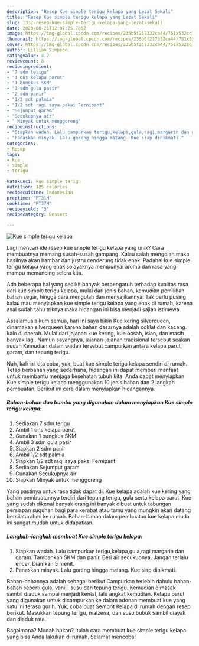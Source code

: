 ```yaml
---
description: "Resep Kue simple terigu kelapa yang Lezat Sekali"
title: "Resep Kue simple terigu kelapa yang Lezat Sekali"
slug: 1337-resep-kue-simple-terigu-kelapa-yang-lezat-sekali
date: 2020-06-21T12:07:25.705Z
image: https://img-global.cpcdn.com/recipes/235b5f217332ca44/751x532cq70/kue-simple-terigu-kelapa-foto-resep-utama.jpg
thumbnail: https://img-global.cpcdn.com/recipes/235b5f217332ca44/751x532cq70/kue-simple-terigu-kelapa-foto-resep-utama.jpg
cover: https://img-global.cpcdn.com/recipes/235b5f217332ca44/751x532cq70/kue-simple-terigu-kelapa-foto-resep-utama.jpg
author: Lillian Simpson
ratingvalue: 4.2
reviewcount: 8
recipeingredient:
- "7 sdm terigu"
- "1 ons kelapa parut"
- "1 bungkus SKM"
- "3 sdm gula pasir"
- "2 sdm panir"
- "1/2 sdt palmia"
- "1/2 sdt ragi saya pakai Fernipant"
- "Sejumput garam"
- "Secukupnya air"
- " Minyak untuk menggoreng"
recipeinstructions:
- "Siapkan wadah. Lalu campurkan terigu,kelapa,gula,ragi,margarin dan garam. Tambahkan SKM dan panir. Beri air secukupnya. Jangan terlalu encer. Diamkan 5 menit."
- "Panaskan minyak. Lalu goreng hingga matang. Kue siap dinikmati."
categories:
- Resep
tags:
- kue
- simple
- terigu

katakunci: kue simple terigu 
nutrition: 125 calories
recipecuisine: Indonesian
preptime: "PT31M"
cooktime: "PT37M"
recipeyield: "3"
recipecategory: Dessert

---
```



![Kue simple terigu kelapa](https://img-global.cpcdn.com/recipes/235b5f217332ca44/751x532cq70/kue-simple-terigu-kelapa-foto-resep-utama.jpg)

Lagi mencari ide resep kue simple terigu kelapa yang unik? Cara membuatnya memang susah-susah gampang. Kalau salah mengolah maka hasilnya akan hambar dan justru cenderung tidak enak. Padahal kue simple terigu kelapa yang enak selayaknya mempunyai aroma dan rasa yang mampu memancing selera kita.

Ada beberapa hal yang sedikit banyak berpengaruh terhadap kualitas rasa dari kue simple terigu kelapa, mulai dari jenis bahan, kemudian pemilihan bahan segar, hingga cara mengolah dan menyajikannya. Tak perlu pusing kalau mau menyiapkan kue simple terigu kelapa yang enak di rumah, karena asal sudah tahu triknya maka hidangan ini bisa menjadi sajian istimewa.

Assalamualaikum semua, hari ini saya bikin Kue kering silverqueen, dinamakan silverqueen karena bahan dasarnya adalah coklat dan kacang. kalo di daerah. Mulai dari jajanan kue kering, kue basah, isian, dan masih banyak lagi. Namun sayangnya, jajanan-jajanan tradisional tersebut seakan sudah Kemudian dalam wadah tersebut campurkan antara kelapa parut, garam, dan tepung terigu.


Nah, kali ini kita coba, yuk, buat kue simple terigu kelapa sendiri di rumah. Tetap berbahan yang sederhana, hidangan ini dapat memberi manfaat untuk membantu menjaga kesehatan tubuh kita. Anda dapat menyiapkan Kue simple terigu kelapa menggunakan 10 jenis bahan dan 2 langkah pembuatan. Berikut ini cara dalam menyiapkan hidangannya.

<!--inarticleads1-->

##### Bahan-bahan dan bumbu yang digunakan dalam menyiapkan Kue simple terigu kelapa:

1. Sediakan 7 sdm terigu
1. Ambil 1 ons kelapa parut
1. Gunakan 1 bungkus SKM
1. Ambil 3 sdm gula pasir
1. Siapkan 2 sdm panir
1. Ambil 1/2 sdt palmia
1. Siapkan 1/2 sdt ragi saya pakai Fernipant
1. Sediakan Sejumput garam
1. Gunakan Secukupnya air
1. Siapkan  Minyak untuk menggoreng


Yang pastinya untuk rasa tidak dapat di. Kue kelapa adalah kue kering yang bahan pembuatannya terdiri dari tepung terigu, gula serta kelapa parut. Kue yang sudah dikenal banyak orang ini banyak dibuat untuk tabungan persiapan suguhan bagi para kerabat atau tamu yang mungkin akan datang bersilaturahmi ke rumah. Bahan-bahan dalam pembuatan kue kelapa muda ini sangat mudah untuk didapatkan. 

<!--inarticleads2-->

##### Langkah-langkah membuat Kue simple terigu kelapa:

1. Siapkan wadah. Lalu campurkan terigu,kelapa,gula,ragi,margarin dan garam. Tambahkan SKM dan panir. Beri air secukupnya. Jangan terlalu encer. Diamkan 5 menit.
1. Panaskan minyak. Lalu goreng hingga matang. Kue siap dinikmati.


Bahan-bahannya adalah sebagai berikut Campurkan terlebih dahulu bahan-bahan seperti gula, vanili, susu dan tepung terigu. Kemudian dimasak sambil diaduk sampai menjadi kental, lalu angkat kemudian. Kelapa parut yang digunakan untuk dicampurkan ke dalam adonan membuat kue yang satu ini terasa gurih. Yuk, coba buat Semprit Kelapa di rumah dengan resep berikut. Masukkan tepung terigu, maizena, dan susu bubuk sambil diayak dan diaduk rata. 

Bagaimana? Mudah bukan? Itulah cara membuat kue simple terigu kelapa yang bisa Anda lakukan di rumah. Selamat mencoba!
